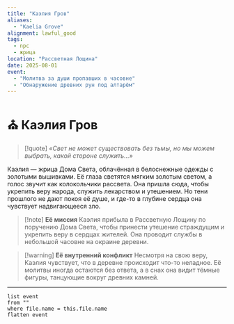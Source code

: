 ```yaml
---
title: "Каэлия Гров"
aliases:
  - "Kaelia Grove"
alignment: lawful_good
tags:
  - npc
  - жрица
location: "Рассветная Лощина"
date: 2025-08-01
event:
  - "Молитва за души пропавших в часовне"
  - "Обнаружение древних рун под алтарём"
---
```


# ⛪ Каэлия Гров

> [!quote] *«Свет не может существовать без тьмы, но мы можем выбрать, какой стороне служить...»*

Каэлия — жрица Дома Света, облачённая в белоснежные одежды с золотыми вышивками. Её глаза светятся мягким золотым светом, а голос звучит как колокольчики рассвета. Она пришла сюда, чтобы укрепить веру народа, служить лекарством и утешением. Но тени прошлого не дают покоя её душе, и где-то в глубине сердца она чувствует надвигающееся зло.

> [!note] **Её миссия**
> Каэлия прибыла в Рассветную Лощину по поручению Дома Света, чтобы принести утешение страждущим и укрепить веру в сердцах жителей. Она проводит службы в небольшой часовне на окраине деревни.

> [!warning] **Её внутренний конфликт**
> Несмотря на свою веру, Каэлия чувствует, что в деревне происходит что-то неладное. Её молитвы иногда остаются без ответа, а в снах она видит тёмные фигуры, танцующие вокруг древних камней.

---

```dataview
list event
from ""
where file.name = this.file.name
flatten event
``` 